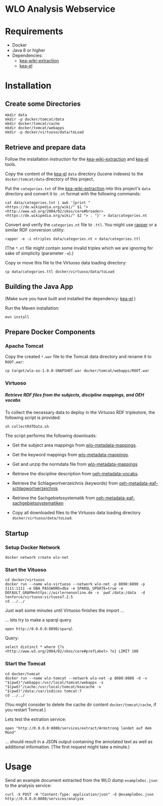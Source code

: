 # WLO Analysis Webservice

# Requirements

- Docker
- Java 8 or higher
- Dependencies:
	- [kea-wiki-extraction](https://github.com/yovisto/kea-wiki-extraction)
	- [kea-el](https://github.com/yovisto/kea-el)


# Installation

## Create some Directories

```
mkdir data
mkdir -p docker/tomcat/data
mkdir docker/tomcat/cache
mkdir docker/tomcat/webapps
mkdir -p docker/virtuoso/data/toLoad
```

## Retrieve and prepare data

Follow the installation instruction for the [kea-wiki-extraction](https://github.com/yovisto/kea-wiki-extraction) and [kea-el](https://github.com/yovisto/kea-el) tools.


Copy the content of the [kea-el](https://github.com/yovisto/kea-el)  ```data```  directory (lucene indexes) to the ```docker/tomcat/data``` directory of this project.

Put the ```categories.txt``` of the [kea-wiki-extraction](https://github.com/yovisto/kea-wiki-extraction) into this project's ```data``` directory and convert it to ```.nt``` format with the following commands:

```
cat data/categories.txt | awk '{print "<https://de.wikipedia.org/wiki/" $1 "> <http://www.w3.org/2004/02/skos/core#broader> <https://de.wikipedia.org/wiki/" $2 "> . "}' > data/categories.nt
```

Convert and verify the ```categories.nt``` file to ```.ttl```. You might use [rapper](http://librdf.org/raptor/rapper.html) or a similar RDF conversion utility:

```
rapper -e -i ntriples data/categories.nt > data/categories.ttl
```

(The ```*.nt``` file might contain some invalid triples which we are ignoring for sake of simplicity (parameter ```-e```).)

Copy or move this file to the Virtuoso data loading directory:

```
cp data/categories.ttl docker/virtuoso/data/toLoad
```

## Building the Java App

(Make sure you have built and installed the dependency: [kea-el](https://github.com/yovisto/kea-el).)

Run the Maven installation:

	mvn install 


## Prepare Docker Components

### Apache Tomcat

Copy the created ```*.war``` file to the Tomcat data directory and rename it to ```ROOT.war```:

```
cp target/wlo-as-1.0.0-SNAPSHOT.war docker/tomcat/webapps/ROOT.war
```

### Virtuoso 
##### Retrieve RDF files from the subjects, discipline mappings, and OEH vocabs


To collect the necessary data to deploy in the Virtuoso RDF triplestore, the following script is provided:

```
sh collectRdfData.sh
```

The script performs the following downloads:

* Get the subject area mappings from [wlo-metadata-mappings](https://github.com/yovisto/wlo-metadata-mappings).
<!-- 
```
wget https://raw.githubusercontent.com/yovisto/wlo-metadata-mappings/main/subjectAreas/subjectAreasMapping.ttl
```
-->

* Get the keyword mappings from [wlo-metadata-mappings](https://github.com/yovisto/wlo-metadata-mappings).

<!-- 
```
wget https://github.com/yovisto/wlo-metadata-mappings/raw/main/keywords/keywordMapping.ttl
```
-->

* Get and unzip the normdata file from [wlo-metadata-mappings](https://github.com/yovisto/wlo-metadata-mappings)

<!-- 
```
wget https://github.com/yovisto/wlo-metadata-mappings/raw/main/normdata/normdata.ttl.zip
unzip normdata.ttl.zip
```
-->

* Retrieve the discipline description from [oeh-metadata-vocabs](https://github.com/openeduhub/oeh-metadata-vocabs).

<!-- 
```
wget https://raw.githubusercontent.com/openeduhub/oeh-metadata-vocabs/master/discipline.ttl
```
-->

* Retrieve the Schlagwortverzeichnis (keywords) from [oeh-metadata-eaf-schlagwortverzeichnis](https://github.com/openeduhub/oeh-metadata-eaf-schlagwortverzeichnis)

<!-- 
```
wget https://raw.githubusercontent.com/openeduhub/oeh-metadata-eaf-schlagwortverzeichnis/main/data/eaf-graph-by-subject-all.ttl
```
-->

* Retrieve the Sachgebietssystematik from [oeh-metadata-eaf-sachgebietssystematiken](https://github.com/openeduhub/oeh-metadata-eaf-sachgebietssystematiken)

<!-- 
```
wget https://raw.githubusercontent.com/openeduhub/oeh-metadata-eaf-sachgebietssystematiken/master/eaf-sachgebietssystematik-all.ttl
```
-->

* Copy all downloaded files to the Virtuoso data loading directory ```docker/virtuoso/data/toLoad```. 

<!-- 
```
cp subjectAreasMapping.ttl docker/virtuoso/data/toLoad
cp keywordMapping.ttl docker/virtuoso/data/toLoad
cp normdata.ttl docker/virtuoso/data/toLoad
cp discipline.ttl docker/virtuoso/data/toLoad
cp eaf-graph-by-subject-all.ttl docker/virtuoso/data/toLoad
cp eaf-sachgebietssystematik-all.ttl docker/virtuoso/data/toLoad

```
-->

## Startup

### Setup Docker Network

```
docker network create wlo-net
```

### Start the Vituoso

```
cd docker/virtuoso
docker run --name wlo-virtuoso --network wlo-net -p 8890:8890 -p 1111:1111 -e DBA_PASSWORD=dba -e SPARQL_UPDATE=true -e DEFAULT_GRAPH=https://wirlernenonline.de -v `pwd`/data:/data  -d tenforce/virtuoso:virtuoso7.2.5
cd ../../
```
Just wait some minutes until Virtuoso finishes the import ...

... lets try to make a sparql query. 

```
open http://0.0.0.0:8890/sparql
```

Query:
```
select distinct * where {?s <http://www.w3.org/2004/02/skos/core#prefLabel> ?o} LIMIT 100
```

### Start the Tomcat

```
cd docker/tomcat
docker run --name wlo-tomcat --network wlo-net -p 8080:8080 -d -v "$(pwd)"/webapps:/usr/local/tomcat/webapps -v "$(pwd)"/cache:/usr/local/tomcat/keacache -v "$(pwd)"/data:/var/indices tomcat:7
cd ../../
```

(You might consider to delete the cache dir content ```docker/tomcat/cache```, if you restart Tomcat.)

Lets test the extration service:

```
open "http://0.0.0.0:8080/services/extract/Armstrong landet auf dem Mond"
```

... should result in a JSON output containing the annotated text as well as additional information.
(The first request might take a minute.)

# Usage

Send an example document extracted from the WLO dump ```exampleDoc.json``` to the analysis service:

```
curl -X POST -H "Content-Type: application/json" -d @exampleDoc.json http://0.0.0.0:8080/services/analyze
```
